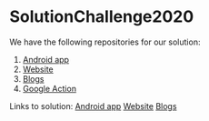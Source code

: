 # SolutionChallenge2020
We have the following repositories for our solution:
1. [Android app]( https://github.com/lswarnkar1/JU-eezy-3.git)
2. [Website](https://github.com/yashrajmishra/JU-eezy-Web.git)
3. [Blogs](https://github.com/yashrajmishra/JU-eezy-Web.git)
4. [Google Action](https://github.com/lswarnkar1/JU-eezy-dialogflowFirebaseFulfillment.git)

Links to solution:
[Android app](https://play.google.com/store/apps/details?id=com.lavish.jueezy&hl=en_IN)
[Website](https://www.jueezy.rocks/)
[Blogs](https://blog.jueezy.rocks/)
